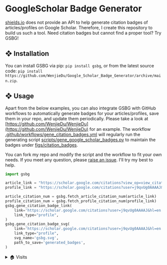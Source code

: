 # GoogleScholar Badge Generator

[shields.io](https://shields.io) does not provide an API to help generate citation badges of articles/profiles 
on Google Scholar. Therefore, I create this repository to build us such a tool.
Need citation badges but cannot find a proper tool? Try GSBG!


## ❖ Installation
You can install GSBG via pip: `pip install gsbg`, or from the latest source code: 
`pip install https://github.com/WenjieDu/Google_Scholar_Badge_Generator/archive/main.zip`.

## ❖ Usage
Apart from the below examples, you can also integrate GSBG with GitHub workflows to automatically generate badges 
for your articles/profiles, save them in your repo, and update them periodically.
Please take a look at [https://github.com/WenjieDu/WenjieDu](https://github.com/WenjieDu/WenjieDu) for an example.
The workflow [.github/workflows/gene_citation_badges.yml](https://github.com/WenjieDu/WenjieDu/blob/main/.github/workflows/gene_citation_badges.yml)
will regularly run the generating script [scripts/gene_google_scholar_badges.py](https://github.com/WenjieDu/WenjieDu/blob/main/scripts/gene_google_scholar_badges.py)
to maintain the badges under [figs/citation_badges](https://github.com/WenjieDu/WenjieDu/tree/main/figs/citation_badges).

You can fork my repo and modify the script and the workflow to fit your own needs.
If you meet any question, please [raise an issue](https://github.com/WenjieDu/Google_Scholar_Badge_Generator/issues).
I'll try my best to help.


```python
import gsbg

article_link = "https://scholar.google.com/citations?view_op=view_citation&hl=en&user=j9qvUg0AAAAJ&citation_for_view=j9qvUg0AAAAJ:Y0pCki6q_DkC"
profile_link = "https://scholar.google.com/citations?user=j9qvUg0AAAAJ&hl=en"

article_citation_num = gsbg.fetch_article_citation_num(article_link)
profile_citation_num = gsbg.fetch_profile_citation_num(profile_link)
gsbg.gene_citation_badge_link(
    link='https://scholar.google.com/citations?user=j9qvUg0AAAAJ&hl=en', 
    link_type="profile",
)
gsbg.gene_citation_badge_svg(
    link='https://scholar.google.com/citations?user=j9qvUg0AAAAJ&hl=en', 
    link_type="profile",
    svg_name='gsbg.svg',
    path_to_save='generated_badges',
)
```


<details>
<summary>🏠 Visits</summary>
<a href="https://github.com/WenjieDu/GSBG">
    <img alt="GSBG visits" align="left" src="https://hits.seeyoufarm.com/api/count/incr/badge.svg?url=https%3A%2F%2Fgithub.com%2FWenjieDu%2FGSBG&count_bg=%2379C83D&title_bg=%23555555&icon=&icon_color=%23E7E7E7&title=hits&edge_flat=false">
</a>
</details>
